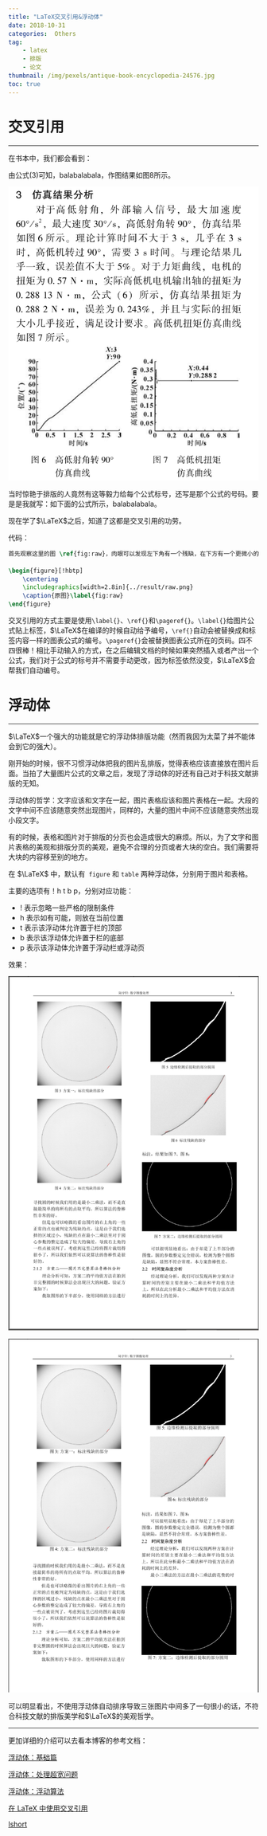 ```yaml
---
title: "LaTeX交叉引用&浮动体"
date: 2018-10-31
categories:  Others
tag: 
	- latex
	- 排版
	- 论文
thumbnail: /img/pexels/antique-book-encyclopedia-24576.jpg
toc: true
---
```


# 交叉引用

---

在书本中，我们都会看到：

由公式(3)可知，balabalabala，作图结果如图8所示。

![交叉引用](latex-floats/交叉引用.PNG)

当时惊艳于排版的人竟然有这等毅力给每个公式标号，还写是那个公式的号码。要是是我就写：如下面的公式所示，balabalabala。

现在学了$\LaTeX$之后，知道了这都是交叉引用的功劳。

代码：

```latex
首先观察这里的图 \ref{fig:raw}，肉眼可以发现左下角有一个残缺，在下方有一个更微小的残缺。

\begin{figure}[!hbtp]
	\centering
	\includegraphics[width=2.8in]{../result/raw.png}
	\caption{原图}\label{fig:raw}
\end{figure}
```

交叉引用的方式主要是使用`\label{}`、`\ref{}`和`\pageref{}`。`\label{}`给图片公式贴上标签，$\LaTeX$在编译的时候自动给予编号，`\ref{}`自动会被替换成和标签内容一样的图表公式的编号。`\pageref{}`会被替换图表公式所在的页码。四不四很棒！相比手动输入的方式，在之后编辑文档的时候如果突然插入或者产出一个公式，我们对于公式的标号并不需要手动更改，因为标签依然没变，$\LaTeX$会帮我们自动编号。

# 浮动体

---

$\LaTeX$一个强大的功能就是它的浮动体排版功能（然而我因为太菜了并不能体会到它的强大）。

刚开始的时候，很不习惯浮动体把我的图片乱排版，觉得表格应该直接放在图片后面。当拍了大量图片公式的文章之后，发现了浮动体的好还有自己对于科技文献排版的无知。

浮动体的哲学：文字应该和文字在一起，图片表格应该和图片表格在一起。大段的文字中间不应该随意突然出现图片，同样的，大量的图片中间不应该随意突然出现小段文字。

有的时候，表格和图片对于排版的分页也会造成很大的麻烦。所以，为了文字和图片表格的美观和排版分页的美观，避免不合理的分页或者大块的空白。我们需要将大块的内容移至别的地方。

在 $\LaTeX$ 中，默认有` figure` 和 `table` 两种浮动体，分别用于图片和表格。

主要的选项有！h t b p，分别对应功能：

- ! 表示忽略一些严格的限制条件
- h 表示如有可能，则放在当前位置
- t 表示该浮动体允许置于栏的顶部
- b 表示该浮动体允许置于栏的底部
- p 表示该浮动体允许置于浮动栏或浮动页

效果：

![不使用浮动体自动排序](latex-floats/不适用浮动体自动排序.PNG)

![使用浮动体自动排序](latex-floats/使用浮动体自动排序.PNG)

可以明显看出，不使用浮动体自动排序导致三张图片中间多了一句很小的话，不符合科技文献的排版美学和$\LaTeX$的美观哲学。

---

更加详细的介绍可以去看本博客的参考文档：

[浮动体：基础篇](http://www.latexstudio.net/archives/9786.html)

[浮动体：处理超宽问题](http://www.latexstudio.net/archives/9842.html)

[浮动体：浮动算法](http://www.latexstudio.net/archives/10043.html)

[在 LaTeX 中使用交叉引用](http://www.latexstudio.net/archives/3297.html)

[lshort](http://www.latexstudio.net/archives/5876.html)

